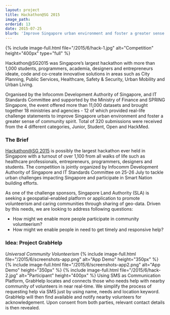```yaml
---
layout: project
title: Hackathon@SG 2015
image_path: 
orderid: 13
date: 2015-07-25
blurb: 'Improve Singapore urban environment and foster a greater sense of community spirit'
---
```

{% include image-full.html file="/2015/6/hack-1.jpg" alt="Competition" height="400px" type="full" %}
<p class='sublead'>Hackathon@SG2015 was Singapore’s largest hackathon with more than 1,000 students, programmers, academia, designers and entrepreneurs ideate, code and co-create innovative solutions in areas such as City Planning, Public Services, Healthcare, Safety &amp; Security, Urban Mobility and Urban Living. </p>

Organised by the Infocomm Development Authority of Singapore, and IT Standards Committee and supported by the Ministry of Finance and SPRING Singapore, the event offered more than 11,000 datasets and brought together 18 ministries and agencies - 12 of which provided real-life challenge statements to improve Singapore urban environment and foster a greater sense of community spirit. Total of 320 submissions were received from the 4 different categories, Junior, Student, Open and HackMed.
<!--more-->
### The Brief
[Hackathon@SG ‪2015](https://ideas.ecitizen.gov.sg/a/pages/hackathon-at-sg-2015) is possibly the largest hackathon ever held in Singapore with a turnout of over 1,100 from all walks of life such as healthcare professionals, entrepreneurs, programmers, designers and students. The competition is jointly organized by Infocomm Development Authority of Singapore and IT Standards Committee on 25-26 July‬ to tackle urban challenges impacting Singapore and participate in Smart Nation building efforts. 

As one of the challenge sponsors, Singapore Land Authority (SLA) is seeking a geospatial-enabled platform or application to promote volunteerism and caring communities through sharing of geo-data. Driven by this needs, we are looking to address following questions:

- How might we enable more people participate in community volunteerism?
- How might we enable people in need to get timely and responsive help?

### Idea: Project GrabHelp
*Universal Community Volunteerism*
{% include image-full.html file="/2015/6/screenshots-app.png" alt="App Demo" height="350px" %}
{% include image-full.html file="/2015/6/screenshots-app2.png" alt="App Demo" height="350px" %}
{% include image-full.html file="/2015/6/hack-2.jpg" alt="Participant" height="400px"  %}
Using SMS as Communication Platform, GrabHelp locates and connects those who needs help with nearby community of volunteers in near real-time. We simplify the process of requesting help via SMS just by using name, needs and location keyword. GrabHelp will then find available and notify nearby volunteers for acknowledgement. Upon consent from both parties, relevant contact details is then revealed. 